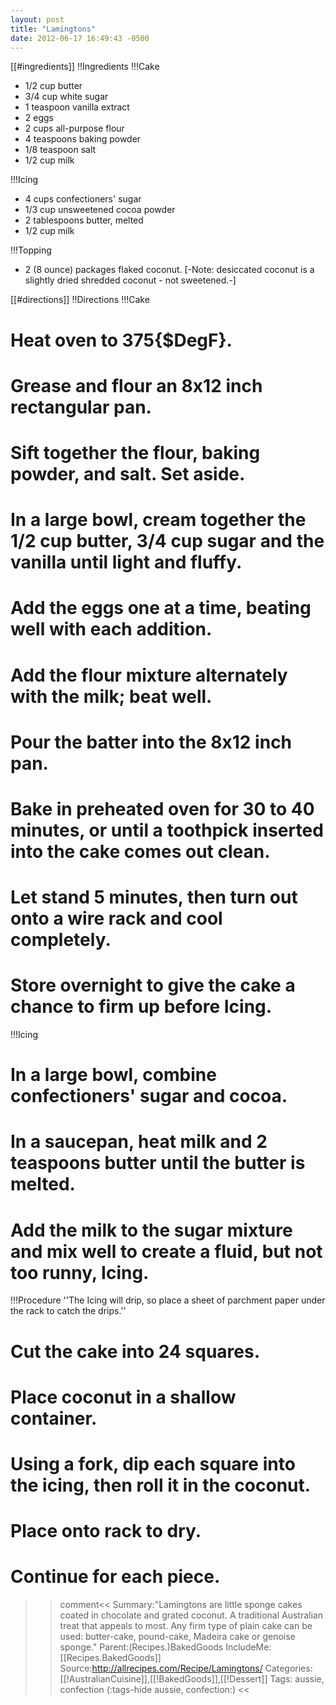 ```yaml
---
layout: post
title: "Lamingtons"
date: 2012-06-17 16:49:43 -0500
---
```

[[#ingredients]]
!!Ingredients
!!!Cake
* 1/2 cup butter
* 3/4 cup white sugar
* 1 teaspoon vanilla extract
* 2 eggs
* 2 cups all-purpose flour
* 4 teaspoons baking powder
* 1/8 teaspoon salt
* 1/2 cup milk

!!!Icing
* 4 cups confectioners' sugar
* 1/3 cup unsweetened cocoa powder
* 2 tablespoons butter, melted
* 1/2 cup milk

!!!Topping
* 2 (8 ounce) packages flaked coconut. [-Note: desiccated coconut is a slightly dried shredded coconut - not sweetened.-]


[[#directions]]
!!Directions
!!!Cake
# Heat oven to 375{$DegF}.
# Grease and flour an 8x12 inch rectangular pan.

# Sift together the flour, baking powder, and salt. Set aside.

# In a large bowl, cream together the 1/2 cup butter, 3/4 cup sugar and the vanilla until light and fluffy.
# Add the eggs one at a time, beating well with each addition.
# Add the flour mixture alternately with the milk; beat well.

# Pour the batter into the 8x12 inch pan.
# Bake in preheated oven for 30 to 40 minutes, or until a toothpick inserted into the cake comes out clean.
# Let stand 5 minutes, then turn out onto a wire rack and cool completely.
# Store overnight to give the cake a chance to firm up before Icing.

!!!Icing
# In a large bowl, combine confectioners' sugar and cocoa.
# In a saucepan, heat milk and 2 teaspoons butter until the butter is melted.
# Add the milk to the sugar mixture and mix well to create a fluid, but not too runny, Icing.

!!!Procedure
''The Icing will drip, so place a sheet of parchment paper under the rack to catch the drips.''

# Cut the cake into 24 squares.
# Place coconut in a shallow container.
# Using a fork, dip each square into the icing, then roll it in the coconut.
# Place onto rack to dry.
# Continue for each piece.

>>comment<<
Summary:"Lamingtons are little sponge cakes coated in chocolate and grated coconut. A traditional Australian treat that appeals to most. Any firm type of plain cake can be used: butter-cake, pound-cake, Madeira cake or genoise sponge."
Parent:(Recipes.)BakedGoods
IncludeMe:[[Recipes.BakedGoods]]
Source:http://allrecipes.com/Recipe/Lamingtons/
Categories:[[!AustralianCuisine]],[[!BakedGoods]],[[!Dessert]]
Tags: aussie, confection
(:tags-hide aussie, confection:)
>><<

